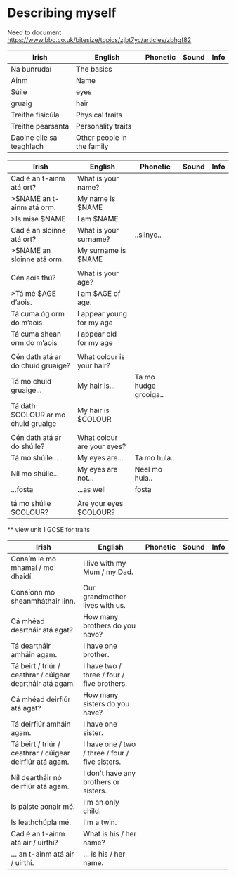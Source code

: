 # Describing myself


Need to document https://www.bbc.co.uk/bitesize/topics/zjbt7yc/articles/zbhgf82

|Irish|English|Phonetic|Sound|Info|
|------|-------|--------|-----|----|
|Na bunrudaí|The basics
|Ainm|Name
|Súile|eyes
|gruaig|hair
|Tréithe fisicúla|Physical traits
|Tréithe pearsanta|Personality traits
|Daoine eile sa teaghlach|Other people in the family

|Irish|English|Phonetic|Sound|Info|
|------|-------|--------|-----|----|
|Cad é an t-ainm atá ort?|What is your name?||
|>$NAME an t-ainm atá orm.| My name is $NAME
|>Is mise $NAME|I am $NAME
|Cad é an sloinne atá ort?|What is your surname?|..slinye..|
|>$NAME an sloinne atá orm.| My surname is $NAME
||
|Cén aois thú?|What is your age?||  
|>Tá mé $AGE d’aois.| I am $AGE of age.
|Tá cuma óg orm do m’aois|I appear young for my age||  
|Tá cuma shean orm do m’aois|I appear old for my age||
||
|Cén dath atá ar do chuid gruaige?|What colour is your hair?||  
|Tá mo chuid gruaige...|My hair is...|Ta mo hudge grooiga..|  
|Tá dath $COLOUR ar mo chuid gruaige|My hair is $COLOUR
||
|Cén dath atá ar do shúile?|What colour are your eyes?||  
|Tá mo shúile...|My eyes are...|Ta mo hula..|     
|Níl mo shúile...|My eyes are not...|Neel mo hula..|   
|...fosta|...as well|fosta| 
||
|tá mo shúile $COLOUR?|Are your eyes $COLOUR?


** view unit 1 GCSE for traits



|Irish|English|Phonetic|Sound|Info|
|------|-------|--------|-----|----|
|Conaím le mo mhamaí / mo dhaidí.|I live with my Mum / my Dad.
|Conaíonn mo sheanmháthair linn.|Our grandmother lives with us.
|Cá mhéad deartháir atá agat?|How many brothers do you have?
|Tá deartháir amháin agam.|I have one brother.
|Tá beirt / triúr / ceathrar / cúigear deartháir atá agam.|I have two / three / four / five brothers.
|Cá mhéad deirfiúr atá agat?|How many sisters do you have?
|Tá deirfiúr amháin agam.|I have one sister.
|Tá beirt / triúr / ceathrar / cúigear deirfiúr atá agam.|I have one / two / three / four / five sisters.
|Níl deartháir nó deirfiúr atá agam.|I don't have any brothers or sisters.
|Is páiste aonair mé.|I'm an only child.
|Is leathchúpla mé.|I'm a twin.
|Cad é an t-ainm atá air / uirthi?|What is his / her name?
|… an t-ainm atá air / uirthi.|… is his / her name.









